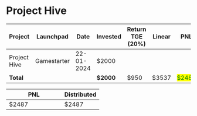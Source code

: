 # Project Hive



<table data-full-width="true"><thead><tr><th width="141">Project</th><th width="138">Launchpad</th><th width="132">Date</th><th width="133">Invested</th><th>Return TGE (20%)</th><th width="82">Linear</th><th>PNL</th></tr></thead><tbody><tr><td>Project Hive</td><td>Gamestarter</td><td>22-01-2024</td><td>$2000</td><td></td><td></td><td></td></tr><tr><td><strong>Total</strong></td><td></td><td></td><td><strong>$2000</strong></td><td>$950</td><td>$3537</td><td><mark style="color:green;">$2487</mark></td></tr></tbody></table>

<table data-full-width="true"><thead><tr><th width="135">PNL</th><th>Distributed</th></tr></thead><tbody><tr><td>$2487</td><td>$2487</td></tr></tbody></table>
